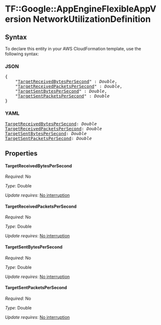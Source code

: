 # TF::Google::AppEngineFlexibleAppVersion NetworkUtilizationDefinition

## Syntax

To declare this entity in your AWS CloudFormation template, use the following syntax:

### JSON

<pre>
{
    "<a href="#targetreceivedbytespersecond" title="TargetReceivedBytesPerSecond">TargetReceivedBytesPerSecond</a>" : <i>Double</i>,
    "<a href="#targetreceivedpacketspersecond" title="TargetReceivedPacketsPerSecond">TargetReceivedPacketsPerSecond</a>" : <i>Double</i>,
    "<a href="#targetsentbytespersecond" title="TargetSentBytesPerSecond">TargetSentBytesPerSecond</a>" : <i>Double</i>,
    "<a href="#targetsentpacketspersecond" title="TargetSentPacketsPerSecond">TargetSentPacketsPerSecond</a>" : <i>Double</i>
}
</pre>

### YAML

<pre>
<a href="#targetreceivedbytespersecond" title="TargetReceivedBytesPerSecond">TargetReceivedBytesPerSecond</a>: <i>Double</i>
<a href="#targetreceivedpacketspersecond" title="TargetReceivedPacketsPerSecond">TargetReceivedPacketsPerSecond</a>: <i>Double</i>
<a href="#targetsentbytespersecond" title="TargetSentBytesPerSecond">TargetSentBytesPerSecond</a>: <i>Double</i>
<a href="#targetsentpacketspersecond" title="TargetSentPacketsPerSecond">TargetSentPacketsPerSecond</a>: <i>Double</i>
</pre>

## Properties

#### TargetReceivedBytesPerSecond

_Required_: No

_Type_: Double

_Update requires_: [No interruption](https://docs.aws.amazon.com/AWSCloudFormation/latest/UserGuide/using-cfn-updating-stacks-update-behaviors.html#update-no-interrupt)

#### TargetReceivedPacketsPerSecond

_Required_: No

_Type_: Double

_Update requires_: [No interruption](https://docs.aws.amazon.com/AWSCloudFormation/latest/UserGuide/using-cfn-updating-stacks-update-behaviors.html#update-no-interrupt)

#### TargetSentBytesPerSecond

_Required_: No

_Type_: Double

_Update requires_: [No interruption](https://docs.aws.amazon.com/AWSCloudFormation/latest/UserGuide/using-cfn-updating-stacks-update-behaviors.html#update-no-interrupt)

#### TargetSentPacketsPerSecond

_Required_: No

_Type_: Double

_Update requires_: [No interruption](https://docs.aws.amazon.com/AWSCloudFormation/latest/UserGuide/using-cfn-updating-stacks-update-behaviors.html#update-no-interrupt)

